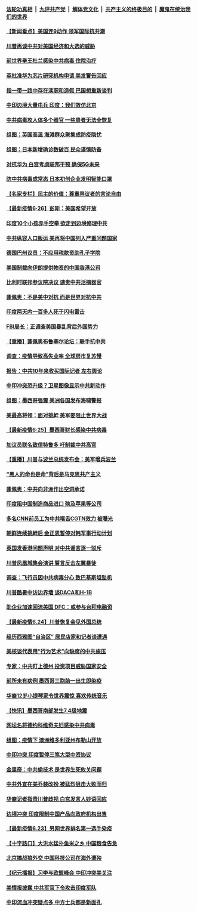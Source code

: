 ####  [法轮功真相](../../../../basic/blob/master/README.md?t=06271102) &nbsp;|&nbsp; [九评共产党](../../../../9ping.md/blob/master/README.md?t=06271102) &nbsp;|&nbsp; [解体党文化](../../../../jtdwh.md/blob/master/README.md?t=06271102)  &nbsp;|&nbsp; [共产主义的终极目的](../../../../gczydzjmd.md/blob/master/README.md?t=06271102) &nbsp;|&nbsp; [魔鬼在统治我们的世界](../../../../mgztzwmdsj.md/blob/master/README.md?t=06271102) 

#### [【新闻看点】美国连9动作 领军国际抗共潮](../pages/nsc418/n12215121.md?t=06271102) 

#### [川普再谈中共对美国经济和大选的威胁](../pages/nsc418/n12214917.md?t=06271102) 

#### [前世界拳王杜兰感染中共病毒 住院治疗](../pages/nsc418/n12214771.md?t=06271102) 

#### [英批准华为芯片研究机构申请 美发警告回应](../pages/nsc418/n12214643.md?t=06271102) 

#### [指一带一路中存在渎职和造假 巴国想重新谈判](../pages/nsc418/n12214599.md?t=06271102) 

#### [中印边境大量屯兵 印度：我们效仿北京](../pages/nsc418/n12214491.md?t=06271102) 

#### [中共病毒攻人体多个器官 一些患者无法全恢复](../pages/nsc418/n12214393.md?t=06271102) 

#### [组图：英国高温 海滩群众聚集成防疫隐忧](../pages/nsc418/n12213831.md?t=06271102) 

#### [组图：日本新增确诊数破百 民众谨慎防备](../pages/nsc418/n12214024.md?t=06271102) 

#### [对抗华为 白宫考虑联邦干预 确保5G未来](../pages/nsc418/n12214112.md?t=06271102) 

#### [防中共病毒成常态 日本初创企业发明智能口罩](../pages/nsc418/n12214107.md?t=06271102) 

#### [【名家专栏】民主的价值：尊重异议者的言论自由](../pages/nsc418/n12204163.md?t=06271102) 

#### [【最新疫情6·26】彭斯：美国希望开放](../pages/nsc418/n12213008.md?t=06271102) 

#### [印度10个小孩赤手空拳 欲走到边境修理中共](../pages/nsc418/n12213595.md?t=06271102) 

#### [中共纵容人口贩运 美再将中国列入严重问题国家](../pages/nsc418/n12213491.md?t=06271102) 

#### [德国巴州议员：不应用税款资助孔子学院](../pages/nsc418/n12213025.md?t=06271102) 

#### [美国制裁向伊朗提供物资的中国香港公司](../pages/nsc418/n12212790.md?t=06271102) 

#### [比利时联邦参议院决议 谴责中共活摘器官](../pages/nsc418/n12212777.md?t=06271102) 

#### [蓬佩奥：不是美中对抗 而是世界对抗中共](../pages/nsc418/n12212375.md?t=06271102) 

#### [印度两天内一百多人死于闪电雷击](../pages/nsc418/n12212509.md?t=06271102) 

#### [FBI局长：正调查美国暴乱背后外国势力](../pages/nsc418/n12212191.md?t=06271102) 

#### [【重播】蓬佩奥布鲁塞尔论坛：联手抗中共](../pages/nsc418/n12211937.md?t=06271102) 

#### [调查：疫情导致高失业率 全球房市复苏慢](../pages/nsc418/n12211645.md?t=06271102) 

#### [报告：中共10年来收买国际记者 左右舆论](../pages/nsc418/n12211954.md?t=06271102) 

#### [中印冲突恐升级？卫星图像显示中共新动作](../pages/nsc418/n12211793.md?t=06271102) 

#### [组图：墨西哥强震 美洲各国发布海啸警报](../pages/nsc418/n12208966.md?t=06271102) 

#### [美最高将领：面对挑衅 美军要阻止世界大战](../pages/nsc418/n12211458.md?t=06271102) 

#### [【最新疫情6·25】墨西哥财长感染中共病毒](../pages/nsc418/n12210649.md?t=06271102) 

#### [加议员联名致信特鲁多 吁制裁中共高官](../pages/nsc418/n12211291.md?t=06271102) 

#### [【重播】川普与波兰总统发布会：美军增兵波兰](../pages/nsc418/n12209733.md?t=06271102) 

#### [“黑人的命也是命”背后是马克思共产主义](../pages/nsc418/n12210133.md?t=06271102) 

#### [蓬佩奥：中共向非洲作出空洞承诺](../pages/nsc418/n12210177.md?t=06271102) 

#### [印度阻中国制造商品进口 殃及苹果等公司](../pages/nsc418/n12210101.md?t=06271102) 

#### [多名CNN前员工为中共喉舌CGTN效力 被曝光](../pages/nsc418/n12209805.md?t=06271102) 

#### [朝鲜连续挑衅后 金正恩暂停对韩军事行动计划](../pages/nsc418/n12209751.md?t=06271102) 

#### [英国发香港问题声明 对中共谣言逐一驳斥](../pages/nsc418/n12209623.md?t=06271102) 

#### [川普凤凰城集会演讲 誓言反击左翼暴徒](../pages/nsc418/n12209582.md?t=06271102) 

#### [调查：飞行员因中共病毒分心 致巴基斯坦坠机](../pages/nsc418/n12209346.md?t=06271102) 

#### [川普酷暑中访边界墙 谈DACA和H-1B](../pages/nsc418/n12209551.md?t=06271102) 

#### [助企业加速回流美国 DFC：或参与台积电融资](../pages/nsc418/n12209064.md?t=06271102) 

#### [【最新疫情6.24】川普恢复会见外国总统](../pages/nsc418/n12207866.md?t=06271102) 

#### [经历西雅图“自治区” 居民店家和记者谈遭遇](../pages/nsc418/n12208062.md?t=06271102) 

#### [美核谈代表用“行为艺术”向缺席的中共施压](../pages/nsc418/n12207347.md?t=06271102) 

#### [专家：中共盯上德州 投资项目威胁国家安全](../pages/nsc418/n12207441.md?t=06271102) 

#### [前所未有病例 墨西哥三胞胎一出生即染疫](../pages/nsc418/n12207459.md?t=06271102) 

#### [华裔12岁小提琴家令世界震惊 喜欢传统音乐](../pages/nsc418/n12207095.md?t=06271102) 

#### [【快讯】墨西哥南部发生7.4级地震](../pages/nsc418/n12207367.md?t=06271102) 

#### [网坛名将德约科维奇夫妇感染中共病毒](../pages/nsc418/n12207201.md?t=06271102) 

#### [组图：疫情下 澳洲维多利亚州布勒山开放](../pages/nsc418/n12206541.md?t=06271102) 

#### [中印冲突 印度暂停三笔大型中资协议](../pages/nsc418/n12207208.md?t=06271102) 

#### [金里奇：中共偷技术 是世界生死攸关问题](../pages/nsc418/n12207082.md?t=06271102) 

#### [中共外宣在美乔装改扮 被猛烈狙击大败而归](../pages/nsc418/n12207048.md?t=06271102) 

#### [华裔记者指责川普歧视 白宫发言人妙语回应](../pages/nsc418/n12206915.md?t=06271102) 

#### [边境冲突 印度限制中国产品向政府机构出售](../pages/nsc418/n12206708.md?t=06271102) 

#### [【最新疫情6.23】男网世界排名第一选手染疫](../pages/nsc418/n12205436.md?t=06271102) 

#### [【十字路口】大洪水猛扑鱼米之乡 中国粮食告急](../pages/nsc418/n12205567.md?t=06271102) 

#### [北京搞战狼外交 中国科技公司在海外遭殃](../pages/nsc418/n12204846.md?t=06271102) 

#### [【纪元播报】习李与欧盟峰会 中印冲突美关注](../pages/nsc418/n12205264.md?t=06271102) 

#### [美情报披露 中共军官下令攻击印度军队](../pages/nsc418/n12205206.md?t=06271102) 

#### [中印流血冲突疑点多 中方士兵都是新面孔](../pages/nsc418/n12205147.md?t=06271102) 

